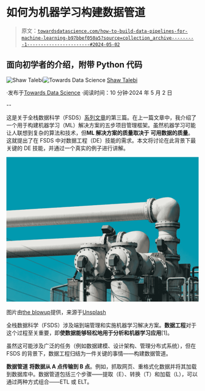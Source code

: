 # 如何为机器学习构建数据管道

> 原文：[`towardsdatascience.com/how-to-build-data-pipelines-for-machine-learning-b97bbef050a5?source=collection_archive---------1-----------------------#2024-05-02`](https://towardsdatascience.com/how-to-build-data-pipelines-for-machine-learning-b97bbef050a5?source=collection_archive---------1-----------------------#2024-05-02)

## 面向初学者的介绍，附带 Python 代码

[](https://shawhin.medium.com/?source=post_page---byline--b97bbef050a5--------------------------------)![Shaw Talebi](https://shawhin.medium.com/?source=post_page---byline--b97bbef050a5--------------------------------)[](https://towardsdatascience.com/?source=post_page---byline--b97bbef050a5--------------------------------)![Towards Data Science](https://towardsdatascience.com/?source=post_page---byline--b97bbef050a5--------------------------------) [Shaw Talebi](https://shawhin.medium.com/?source=post_page---byline--b97bbef050a5--------------------------------)

·发布于[Towards Data Science](https://towardsdatascience.com/?source=post_page---byline--b97bbef050a5--------------------------------) ·阅读时间：10 分钟·2024 年 5 月 2 日

--

这是关于全栈数据科学（FSDS）[系列文章](https://shawhin.medium.com/list/full-stack-data-science-f0910c75d006)的第三篇。在上一篇文章中，我介绍了一个用于构建机器学习（ML）解决方案的五步项目管理框架。虽然机器学习可能让人联想到复杂的算法和技术，但**ML 解决方案的质量取决于** **可用数据的质量**。这就提出了在 FSDS 中对数据工程（DE）技能的需求。本文将讨论在此背景下最关键的 DE 技能，并通过一个真实的例子进行讲解。

![](img/ce292096dc0d9448a048924c5ce6e0b8.png)

图片由[the blowup](https://unsplash.com/@theblowup?utm_source=medium&utm_medium=referral)提供，来源于[Unsplash](https://unsplash.com/?utm_source=medium&utm_medium=referral)

全栈数据科学（FSDS）涉及端到端管理和实施机器学习解决方案。**数据工程**对于这个过程至关重要，即**使数据能够轻松地用于分析和机器学习应用**[1]。

虽然这可能涉及广泛的任务（例如数据建模、设计架构、管理分布式系统），但在 FSDS 的背景下，数据工程归结为一件关键的事情——构建数据管道。

**数据管道** **将数据从 A 点传输到 B 点**。例如，抓取网页、重格式化数据并将其加载到数据库中。数据管道包括三个步骤——提取（E）、转换（T）和加载（L），可以通过两种方式组合——ETL 或 ELT。
